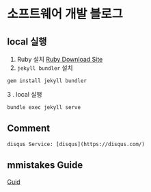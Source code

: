 # 소프트웨어 개발 블로그
## local 실행
1. Ruby 설치 
[Ruby Download Site](https://www.ruby-lang.org/en/downloads/)
2. `jekyll bundler` 설치
````
gem install jekyll bundler
````
3 . local 실행
````
bundle exec jekyll serve
````
## Comment
```` 
disqus Service: [disqus](https://disqus.com/)
````

## mmistakes Guide
[Guid](https://mmistakes.github.io/minimal-mistakes/docs/quick-start-guide/)